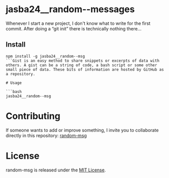 
# jasba24__random--messages

Whenever I start a new project, I don't know what to write for the first commit. After doing a “git init” there is technically nothing there...

## Install

```npm
npm install -g jasba24__random--msg
```Gist is an easy method to share snippets or excerpts of data with others. A gist can be a string of code, a bash script or some other small piece of data. These bits of information are hosted by GitHub as a repository.

# Usage

```bash
jasba24__random--msg
```

# Contributing
If someone wants to add or improve something, I invite you to collaborate directly in this repository: [random-msg](https://github.com/platzi/npm-random-msg)

# License
random-msg is released under the [MIT License](https://opensource.org/licenses/MIT).